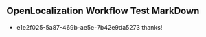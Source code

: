 ## OpenLocalization Workflow Test MarkDown
* e1e2f025-5a87-469b-ae5e-7b42e9da5273 thanks!

<!--HONumber=Jul16_HO3-->



